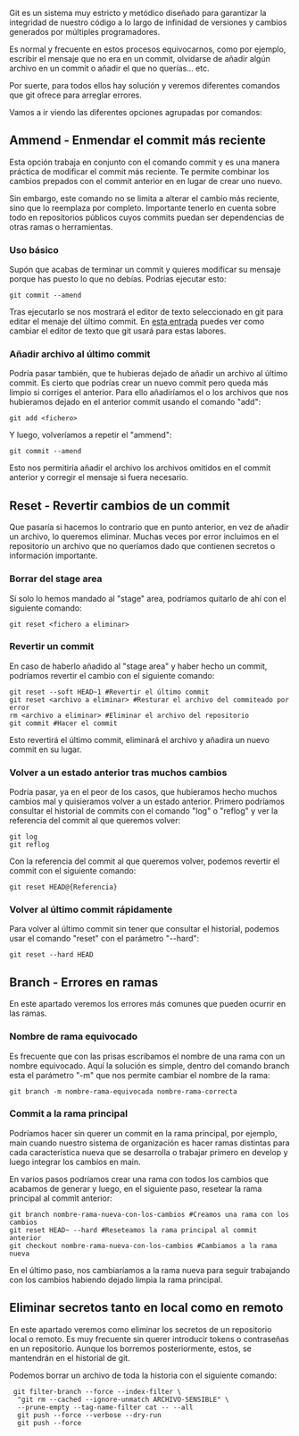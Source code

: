 

Git es un sistema muy estricto y metódico diseñado para garantizar la integridad de nuestro
código a lo largo de infinidad de versiones y cambios generados por múltiples programadores.

Es normal y frecuente en estos procesos equivocarnos, como por ejemplo, escribir el mensaje
que no era en un commit, olvidarse de añadir algún archivo en un commit o añadir el que no querías... etc.

Por suerte, para todos ellos hay solución y veremos diferentes comandos que git ofrece para arreglar errores.

Vamos a ir viendo las diferentes opciones agrupadas por comandos:

## Ammend - Enmendar el commit más reciente
Esta opción trabaja en conjunto con el comando commit y es una manera práctica de modificar el commit más
reciente. Te permite combinar los cambios prepados con el commit anterior en en lugar de crear uno nuevo.

Sin embargo, este comando no se limita a alterar el cambio más reciente, sino que lo reemplaza por completo.
Importante tenerlo en cuenta sobre todo en repositorios públicos cuyos commits puedan ser dependencias de otras
ramas o herramientas.

### Uso básico
Supón que acabas de terminar un commit y quieres modificar su mensaje porque has puesto lo que no debías. Podrías ejecutar esto:
``` shell
git commit --amend
```

Tras ejecutarlo se nos mostrará el editor de texto seleccionado en git para editar el menaje del último commit. En [esta entrada](../configurar_editor_commits/#elegir-el-editor-de-commit-por-defecto) puedes
ver como cambiar el editor de texto que git usará para estas labores.


### Añadir archivo al último commit
Podría pasar también, que te hubieras dejado de añadir un archivo al último commit. Es cierto que podrías crear un nuevo commit pero queda más limpio si corriges el anterior.
Para ello añadiríamos el o los archivos que nos hubieramos dejado en el anterior commit usando el comando "add":
``` shell
git add <fichero>
```

Y luego, volveríamos a repetir el "ammend":

``` shell
git commit --amend
```
Esto nos permitiría añadir el archivo los archivos omitidos en el commit anterior y corregir el mensaje si fuera necesario.


## Reset - Revertir cambios de un commit
Que pasaría si hacemos lo contrario que en punto anterior, en vez de añadir un archivo, lo queremos eliminar. Muchas veces por error incluimos en el 
repositorio un archivo que no queríamos dado que contienen secretos o información importante.

### Borrar del stage area
Si solo lo hemos mandado al "stage" area, podríamos quitarlo de ahí con el siguiente comando:
``` shell
git reset <fichero a eliminar>
```
### Revertir un commit
En caso de haberlo añadido al "stage area" y haber hecho un commit, podríamos revertir el cambio con el siguiente comando:
``` shell
git reset --soft HEAD~1 #Revertir el último commit
git reset <archivo a eliminar> #Resturar el archivo del commiteado por error
rm <archivo a eliminar> #Eliminar el archivo del repositorio
git commit #Hacer el commit
```
Esto revertirá el último commit, eliminará el archivo y añadira un nuevo commit en su lugar.


### Volver a un estado anterior tras muchos cambios
Podría pasar, ya en el peor de los casos, que hubieramos hecho muchos cambios mal y quisieramos volver a un estado anterior.
Primero podríamos consultar el historial de commits con el comando "log" o "reflog" y ver la referencia del commit al que queremos volver:
``` shell
git log
git reflog
```

Con la referencia del commit al que queremos volver, podemos revertir el commit con el siguiente comando:
``` shell
git reset HEAD@{Referencia}
```

### Volver al último commit rápidamente
Para volver al último commit sin tener que consultar el historial, podemos usar el comando "reset" con el parámetro "--hard":
``` shell
git reset --hard HEAD
```


## Branch - Errores en ramas 
En este apartado veremos los errores más comunes que pueden ocurrir en las ramas.

### Nombre de rama equivocado
Es frecuente que con las prisas escribamos el nombre de una rama con un nombre equivocado. Aquí la solución es simple, dentro del comando branch esta
el parámetro "-m" que nos permite cambiar el nombre de la rama:
```shell
git branch -m nombre-rama-equivocada nombre-rama-correcta
```

### Commit a la rama principal
Podríamos hacer sin querer un commit en la rama principal, por ejemplo, main cuando nuestro sistema de organización es hacer ramas distintas para 
cada característica nueva que se desarrolla o trabajar primero en develop y luego integrar los cambios en main.

En varios pasos podríamos crear una rama con todos los cambios que acabamos de generar y luego, en el siguiente paso, resetear la rama principal
al commit anterior:
``` shell
git branch nombre-rama-nueva-con-los-cambios #Creamos una rama con los cambios
git reset HEAD~ --hard #Reseteamos la rama principal al commit anterior
git checkout nombre-rama-nueva-con-los-cambios #Cambiamos a la rama nueva
```
En el último paso, nos cambiaríamos a la rama nueva para seguir trabajando con los cambios habiendo dejado limpia la rama principal.

## Eliminar secretos tanto en local como en remoto
En este apartado veremos como eliminar los secretos de un repositorio local o remoto. Es 
muy frecuente sin querer introducir tokens o contraseñas en un repositorio. Aunque los borremos posteriormente,
estos, se mantendrán en el historial de git.

Podemos borrar un archivo de toda la historia con el siguiente comando:
``` shell
 git filter-branch --force --index-filter \
  "git rm --cached --ignore-unmatch ARCHIVO-SENSIBLE" \
  --prune-empty --tag-name-filter cat -- --all
  git push --force --verbose --dry-run
  git push --force
```



